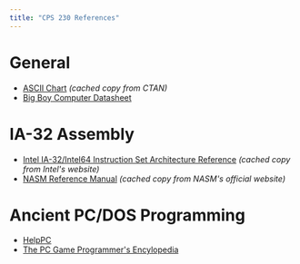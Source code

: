 ```yaml
---
title: "CPS 230 References"
---
```


# General

* [ASCII Chart](/course/bju/content/cps230/downloads/ascii.pdf) *(cached copy from CTAN)*
* [Big Boy Computer Datasheet](/course/bju/content/cps230/downloads/bbc_handout.pdf)

# IA-32 Assembly

* [Intel IA-32/Intel64 Instruction Set Architecture Reference](/course/bju/content/cps230/downloads/64ia32_isa_ref.pdf) *(cached copy from Intel's website)*
* [NASM Reference Manual](/course/bju/content/cps230/downloads/nasmdoc.pdf) *(cached copy from NASM's official website)*

# Ancient PC/DOS Programming

* [HelpPC](http://stanislavs.org/helppc/)
* [The PC Game Programmer's Encylopedia](http://qzx.com/pc-gpe/)